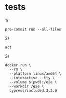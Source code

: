 # tests

1/

```
pre-commit run --all-files
```

2/

```
act
```

3/

```
docker run \
  --rm \
  --platform linux/amd64 \
  --interactive --tty \
  --volume $(pwd):/e2e \
  --workdir /e2e \
  cypress/included:3.2.0
```
